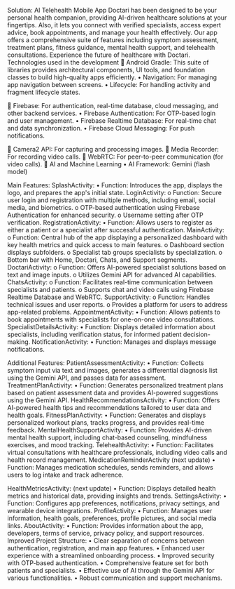 Solution: AI Telehealth Mobile App
Doctari has been designed to be your personal health companion, providing AI-driven healthcare solutions at your fingertips. Also, it lets you connect with verified specialists, access expert advice, book appointments, and manage your health effectively. Our app offers a comprehensive suite of features including symptom assessment, treatment plans, fitness guidance, mental health support, and telehealth consultations. Experience the future of healthcare with Doctari.
Technologies used in the development
	Android Gradle: This suite of libraries provides architectural components, UI tools, and foundation classes to build high-quality apps efficiently.
•	Navigation: For managing app navigation between screens.
•	Lifecycle: For handling activity and fragment lifecycle states.

	Firebase: For authentication, real-time database, cloud messaging, and other backend services.
•	Firebase Authentication: For OTP-based login and user management.
•	Firebase Realtime Database: For real-time chat and data synchronization.
•	Firebase Cloud Messaging: For push notifications.

	Camera2 API: For capturing and processing images.
	Media Recorder: For recording video calls.
	WebRTC: For peer-to-peer communication (for video calls).
	AI and Machine Learning
•	AI Framework: Gemini (flash model)

Main Features:
SplashActivity:
•	Function: Introduces the app, displays the logo, and prepares the app's initial state.
LoginActivity:
o	Function: Secure user login and registration with multiple methods, including email, social media, and biometrics.
o	OTP-based authentication using Firebase Authentication for enhanced security.
o	Username setting after OTP verification.
RegistrationActivity:
•	Function: Allows users to register as either a patient or a specialist after successful authentication.
MainActivity:
o	Function: Central hub of the app displaying a personalized dashboard with key health metrics and quick access to main features.
o	Dashboard section displays subfolders.
o	Specialist tab groups specialists by specialization.
o	Bottom bar with Home, Doctari, Chats, and Support segments.
DoctariActivity:
o	Function: Offers AI-powered specialist solutions based on text and image inputs.
o	Utilizes Gemini API for advanced AI capabilities.
ChatsActivity:
o	Function: Facilitates real-time communication between specialists and patients.
o	Supports chat and video calls using Firebase Realtime Database and WebRTC.
SupportActivity:
o	Function: Handles technical issues and user reports.
o	Provides a platform for users to address app-related problems.
AppointmentActivity:
•	Function: Allows patients to book appointments with specialists for one-on-one video consultations.
SpecialistDetailsActivity:
•	Function: Displays detailed information about specialists, including verification status, for informed patient decision-making.
NotificationActivity:
•	Function: Manages and displays message notifications.

Additional Features:
PatientAssessmentActivity:
•	Function: Collects symptom input via text and images, generates a differential diagnosis list using the Gemini API, and passes data for assessment.
TreatmentPlanActivity:
•	Function: Generates personalized treatment plans based on patient assessment data and provides AI-powered suggestions using the Gemini API.
HealthRecommendationsActivity:
•	Function: Offers AI-powered health tips and recommendations tailored to user data and health goals.
FitnessPlanActivity:
•	Function: Generates and displays personalized workout plans, tracks progress, and provides real-time feedback.
MentalHealthSupportActivity:
•	Function: Provides AI-driven mental health support, including chat-based counseling, mindfulness exercises, and mood tracking.
TelehealthActivity:
•	Function: Facilitates virtual consultations with healthcare professionals, including video calls and health record management.
MedicationReminderActivity (next update)
•	Function: Manages medication schedules, sends reminders, and allows users to log intake and track adherence.

HealthMetricsActivity: (next update)
•	Function: Displays detailed health metrics and historical data, providing insights and trends.
SettingsActivity:
•	Function: Configures app preferences, notifications, privacy settings, and wearable device integrations.
ProfileActivity:
•	Function: Manages user information, health goals, preferences, profile pictures, and social media links.
AboutActivity:
•	Function: Provides information about the app, developers, terms of service, privacy policy, and support resources.
Improved Project Structure:
•	Clear separation of concerns between authentication, registration, and main app features.
•	Enhanced user experience with a streamlined onboarding process.
•	Improved security with OTP-based authentication.
•	Comprehensive feature set for both patients and specialists.
•	Effective use of AI through the Gemini API for various functionalities.
•	Robust communication and support mechanisms.
